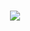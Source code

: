 <br/>
<p align="center">  
  <img src="https://media4.giphy.com/media/citBl9yPwnUOs/giphy.gif?cid=790b761195774b9fec3418778b43593b7201d4f73fc77bed&rid=giphy.gif&ct=g" />
<p>
